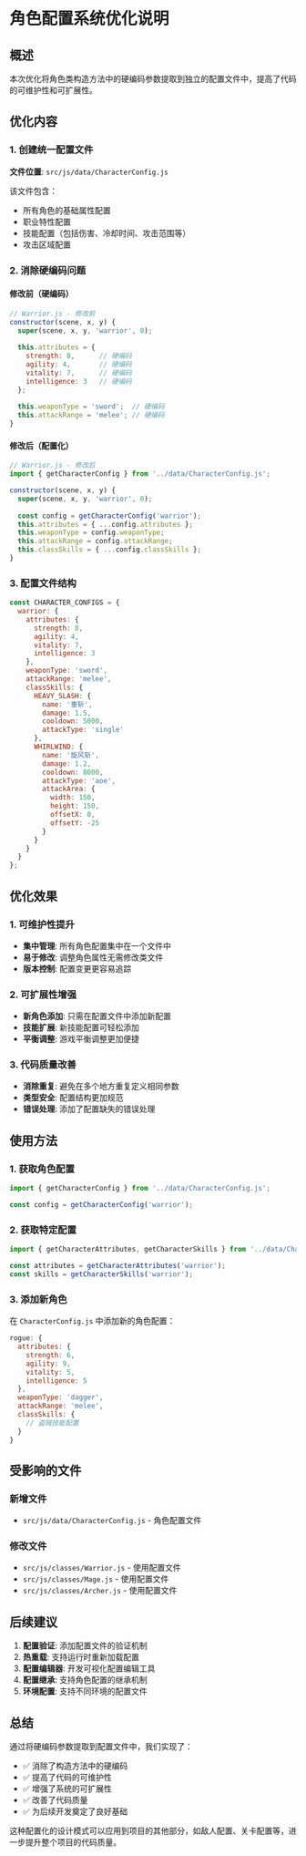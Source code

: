 # 角色配置系统优化说明

## 概述

本次优化将角色类构造方法中的硬编码参数提取到独立的配置文件中，提高了代码的可维护性和可扩展性。

## 优化内容

### 1. 创建统一配置文件

**文件位置**: `src/js/data/CharacterConfig.js`

该文件包含：
- 所有角色的基础属性配置
- 职业特性配置
- 技能配置（包括伤害、冷却时间、攻击范围等）
- 攻击区域配置

### 2. 消除硬编码问题

#### 修改前（硬编码）
```javascript
// Warrior.js - 修改前
constructor(scene, x, y) {
  super(scene, x, y, 'warrior', 0);
  
  this.attributes = {
    strength: 8,      // 硬编码
    agility: 4,       // 硬编码
    vitality: 7,      // 硬编码
    intelligence: 3   // 硬编码
  };
  
  this.weaponType = 'sword';  // 硬编码
  this.attackRange = 'melee'; // 硬编码
}
```

#### 修改后（配置化）
```javascript
// Warrior.js - 修改后
import { getCharacterConfig } from '../data/CharacterConfig.js';

constructor(scene, x, y) {
  super(scene, x, y, 'warrior', 0);
  
  const config = getCharacterConfig('warrior');
  this.attributes = { ...config.attributes };
  this.weaponType = config.weaponType;
  this.attackRange = config.attackRange;
  this.classSkills = { ...config.classSkills };
}
```

### 3. 配置文件结构

```javascript
const CHARACTER_CONFIGS = {
  warrior: {
    attributes: {
      strength: 8,
      agility: 4,
      vitality: 7,
      intelligence: 3
    },
    weaponType: 'sword',
    attackRange: 'melee',
    classSkills: {
      HEAVY_SLASH: {
        name: '重斩',
        damage: 1.5,
        cooldown: 5000,
        attackType: 'single'
      },
      WHIRLWIND: {
        name: '旋风斩',
        damage: 1.2,
        cooldown: 8000,
        attackType: 'aoe',
        attackArea: {
          width: 150,
          height: 150,
          offsetX: 0,
          offsetY: -25
        }
      }
    }
  }
};
```

## 优化效果

### 1. 可维护性提升
- **集中管理**: 所有角色配置集中在一个文件中
- **易于修改**: 调整角色属性无需修改类文件
- **版本控制**: 配置变更更容易追踪

### 2. 可扩展性增强
- **新角色添加**: 只需在配置文件中添加新配置
- **技能扩展**: 新技能配置可轻松添加
- **平衡调整**: 游戏平衡调整更加便捷

### 3. 代码质量改善
- **消除重复**: 避免在多个地方重复定义相同参数
- **类型安全**: 配置结构更加规范
- **错误处理**: 添加了配置缺失的错误处理

## 使用方法

### 1. 获取角色配置
```javascript
import { getCharacterConfig } from '../data/CharacterConfig.js';

const config = getCharacterConfig('warrior');
```

### 2. 获取特定配置
```javascript
import { getCharacterAttributes, getCharacterSkills } from '../data/CharacterConfig.js';

const attributes = getCharacterAttributes('warrior');
const skills = getCharacterSkills('warrior');
```

### 3. 添加新角色
在 `CharacterConfig.js` 中添加新的角色配置：
```javascript
rogue: {
  attributes: {
    strength: 6,
    agility: 9,
    vitality: 5,
    intelligence: 5
  },
  weaponType: 'dagger',
  attackRange: 'melee',
  classSkills: {
    // 盗贼技能配置
  }
}
```

## 受影响的文件

### 新增文件
- `src/js/data/CharacterConfig.js` - 角色配置文件

### 修改文件
- `src/js/classes/Warrior.js` - 使用配置文件
- `src/js/classes/Mage.js` - 使用配置文件
- `src/js/classes/Archer.js` - 使用配置文件

## 后续建议

1. **配置验证**: 添加配置文件的验证机制
2. **热重载**: 支持运行时重新加载配置
3. **配置编辑器**: 开发可视化配置编辑工具
4. **配置继承**: 支持角色配置的继承机制
5. **环境配置**: 支持不同环境的配置文件

## 总结

通过将硬编码参数提取到配置文件中，我们实现了：
- ✅ 消除了构造方法中的硬编码
- ✅ 提高了代码的可维护性
- ✅ 增强了系统的可扩展性
- ✅ 改善了代码质量
- ✅ 为后续开发奠定了良好基础

这种配置化的设计模式可以应用到项目的其他部分，如敌人配置、关卡配置等，进一步提升整个项目的代码质量。